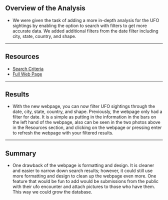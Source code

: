 ## Overview of the Analysis
- We were given the task of adding a more in-depth analysis for the UFO sightings by enabling the option to search with filters to get more accurate data. We added additional filters from the date filter including city, state, country, and shape.
--------------------------
## Resources
- [Search Criteria](/images/search.PNG)
- [Full Web Page](/images/fullpage.PNG)
--------------------------
## Results
- With the new webpage, you can now filter UFO sightings through the date, city, state, country, and shape. Previously, the webpage only had a filter for date. It is a simple as putting in the information in the bars on the left hand of the webpage, also can be seen in the two photos above in the Resources section, and clicking on the webpage or pressing enter to refresh the webpage with your filtered results.
--------------------------
## Summary
- One drawback of the webpage is formatting and design. It is cleaner and easier to narrow down search results; however, it could still use more formatting and design to clean up the webpage even more. One feature that would be fun to add would be submissions from the public with their ufo encounter and attach pictures to those who have them. This way we could grow the database.

